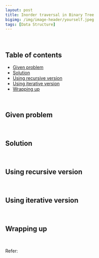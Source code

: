 ```yaml
---
layout: post
title: Inorder traversal in Binary Tree
bigimg: /img/image-header/yourself.jpeg
tags: [Data Structure]
---
```





<br>

## Table of contents
- [Given problem](#given-problem)
- [Solution](#solution)
- [Using recursive version](#using-recursive-version)
- [Using iterative version](#using-iterative-version)
- [Wrapping up](#wrapping-up)


<br>

## Given problem






<br>

## Solution






<br>

## Using recursive version 





<br>

## Using iterative version





<br>

## Wrapping up




<br>

Refer:

